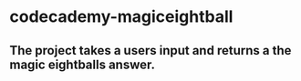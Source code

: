 # codecademy-magiceightball

## The project takes a users input and returns a the magic eightballs answer.

